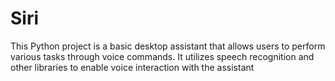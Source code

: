 # Siri
This Python project is a basic desktop assistant that allows users to perform various tasks through voice commands. It utilizes speech recognition and other libraries to enable voice interaction with the assistant
